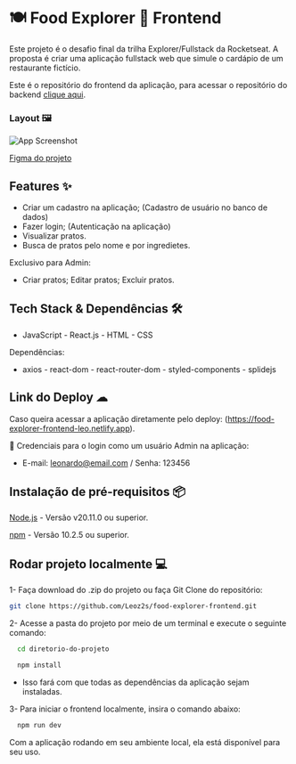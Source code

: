 
# 🍽 Food Explorer 🚀 Frontend

Este projeto é o desafio final da trilha Explorer/Fullstack da Rocketseat. A proposta é criar uma aplicação fullstack web que simule o cardápio de um restaurante fictício.

Este é o repositório do frontend da aplicação, para acessar o repositório do backend [clique aqui](https://github.com/Leoz2s/food-explorer-backend).


### Layout 🖼

![App Screenshot](https://i.imgur.com/SyMNTAF.png)

[Figma do projeto](https://www.figma.com/community/file/1196874589259687769/food-explorer-v2)


## Features ✨
- Criar um cadastro na aplicação; (Cadastro de usuário no banco de dados)
- Fazer login; (Autenticação na aplicação)
- Visualizar pratos. 
- Busca de pratos pelo nome e por ingredietes.

Exclusivo para Admin:
- Criar pratos; Editar pratos; Excluir pratos.



## Tech Stack & Dependências 🛠
- JavaScript - React.js - HTML - CSS

Dependências:
- axios - react-dom - react-router-dom - styled-components - splidejs


## Link do Deploy ☁
Caso queira acessar a aplicação diretamente pelo deploy: (https://food-explorer-frontend-leo.netlify.app).

🔑 Credenciais para o login como um usuário Admin na aplicação:

- E-mail: leonardo@email.com / Senha: 123456



## Instalação de pré-requisitos 📦
[Node.js](https://nodejs.org/en) - Versão v20.11.0 ou superior.

[npm](https://www.npmjs.com/) - Versão 10.2.5 ou superior.
    
## Rodar projeto localmente 💻

1- Faça download do .zip do projeto ou faça Git Clone do repositório:
```bash
git clone https://github.com/Leoz2s/food-explorer-frontend.git
```

2- Acesse a pasta do projeto por meio de um terminal e execute o seguinte comando:

```bash
  cd diretorio-do-projeto

  npm install
```
- Isso fará com que todas as dependências da aplicação sejam instaladas.

3- Para iniciar o frontend localmente, insira o comando abaixo:

```bash
  npm run dev
```
Com a aplicação rodando em seu ambiente local, ela está disponível para seu uso.


